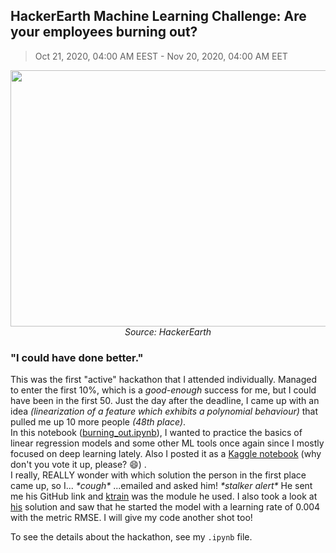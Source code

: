 ## HackerEarth Machine Learning Challenge: Are your employees burning out?
> Oct 21, 2020, 04:00 AM EEST - Nov 20, 2020, 04:00 AM EET
<p align="center">
  <img width="910" height="410" src="https://media-fastly.hackerearth.com/media/hackathon/hackerearth-machine-learning-challenge-predict-burnout-rate/images/8beab99412-Burnout_Cover_Image.png"><br>
  <i>Source: HackerEarth</i>
</p>

### "I could have done better."
This was the first "active" hackathon that I attended individually. Managed to enter the first 10%, which is a _good-enough_ success for me, but I could have been in the first 50. 
Just the day after the deadline, I came up with an idea _(linearization of a feature which exhibits a polynomial behaviour)_ that pulled me up 10 more people _(48th place)_.<br>
In this notebook ([burning_out.ipynb](https://github.com/gulmert89/projects/blob/main/burnout_rate/burning_out.ipynb)), I wanted to practice the basics of linear regression models and some other ML tools once again since I mostly focused on deep learning lately. Also I posted it as a [Kaggle notebook](https://www.kaggle.com/gulmert89/a-regression-adventure-up-to-92-98) (why don't you vote it up, please? :smile:) .<br> I really, REALLY wonder with which solution the person in the first place came up, so I... _\*cough\*_ ...emailed and asked him! _\*stalker alert\*_ He sent me his GitHub link and [ktrain](https://github.com/amaiya/ktrain) was the module he used. I also took a look at [his](https://github.com/victorkras2008/HackerEarth-Machine-Learning-Challenge) solution and saw that he started the model with a learning rate of 0.004 with the metric RMSE. I will give my code another shot too!<br>

To see the details about the hackathon, see my <code>.ipynb</code> file.
